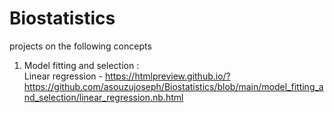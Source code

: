 # Biostatistics
projects on the following concepts <br>
1. Model fitting and selection : <br>
        Linear regression - https://htmlpreview.github.io/?https://github.com/asouzujoseph/Biostatistics/blob/main/model_fitting_and_selection/linear_regression.nb.html <br>
